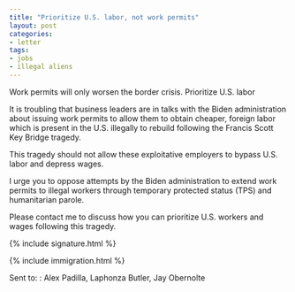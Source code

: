 ```yaml
---
title: "Prioritize U.S. labor, not work permits"
layout: post
categories:
- letter
tags:
- jobs
- illegal aliens
---
```


Work permits will only worsen the border crisis. Prioritize U.S. labor

It is troubling that business leaders are in talks with the Biden administration about issuing work permits to allow them to obtain cheaper, foreign labor which is present in the U.S. illegally to rebuild following the Francis Scott Key Bridge tragedy.

This tragedy should not allow these exploitative employers to bypass U.S. labor and depress wages.

I urge you to oppose attempts by the Biden administration to extend work permits to illegal workers through temporary protected status (TPS) and humanitarian parole.

Please contact me to discuss how you can prioritize U.S. workers and wages following this tragedy.

{% include signature.html %}

{% include immigration.html %}

Sent to:
: Alex Padilla, Laphonza Butler, Jay Obernolte
